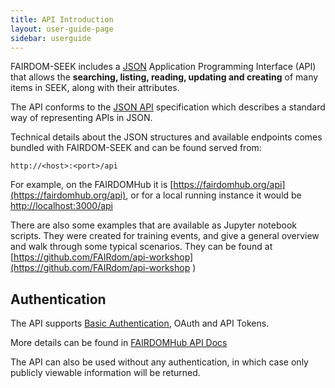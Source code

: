 ```yaml
---
title: API Introduction
layout: user-guide-page
sidebar: userguide
---
```


FAIRDOM-SEEK includes a [JSON](https://www.json.org/) Application
Programming Interface (API) that allows the **searching,
listing, reading, updating and creating** of many items in SEEK, 
along with their attributes.

The API conforms to the [JSON API](http://jsonapi.org) specification which
describes a standard way of representing APIs in JSON.

Technical details about the JSON structures and available endpoints
 comes bundled with FAIRDOM-SEEK and can be found served from:

    http://<host>:<port>/api

For example, on the FAIRDOMHub it is [https://fairdomhub.org/api](https://fairdomhub.org/api), 
or for a local running instance it would be [http://localhost:3000/api](http://localhost:3000/api)

There are also some examples that are available as Jupyter notebook scripts. They were created for training events, and give
a general overview and walk through some typical scenarios. They can be found at [https://github.com/FAIRdom/api-workshop](https://github.com/FAIRdom/api-workshop
)

## Authentication

The API supports [Basic Authentication](https://en.wikipedia.org/wiki/Basic_access_authentication), OAuth and API Tokens.

More details can be found in [FAIRDOMHub API Docs](https://fairdomhub.org/api#section/Authentication)

The API can also be used without any authentication,
in which case only publicly viewable information will
be returned.

